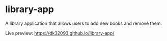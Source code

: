 # library-app

A library application that allows users to add new books and remove them.

Live preview: https://dk32093.github.io/library-app/